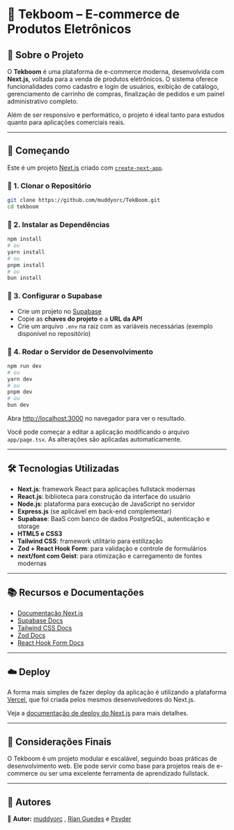 # 🛒 Tekboom – E-commerce de Produtos Eletrônicos

## 📌 Sobre o Projeto

O **Tekboom** é uma plataforma de e-commerce moderna, desenvolvida com **Next.js**, voltada para a venda de produtos eletrônicos. O sistema oferece funcionalidades como cadastro e login de usuários, exibição de catálogo, gerenciamento de carrinho de compras, finalização de pedidos e um painel administrativo completo.

Além de ser responsivo e performático, o projeto é ideal tanto para estudos quanto para aplicações comerciais reais.

---

## 🚀 Começando

Este é um projeto [Next.js](https://nextjs.org) criado com [`create-next-app`](https://nextjs.org/docs/app/api-reference/cli/create-next-app).

### 🔹 1. Clonar o Repositório

```bash
git clone https://github.com/muddyorc/TekBoom.git
cd tekboom
```

### 🔹 2. Instalar as Dependências

```bash
npm install
# ou
yarn install
# ou
pnpm install
# ou
bun install
```

### 🔹 3. Configurar o Supabase

- Crie um projeto no [Supabase](https://supabase.com/)
- Copie as **chaves do projeto** e a **URL da API**
- Crie um arquivo `.env` na raiz com as variáveis necessárias (exemplo disponível no repositório)

### 🔹 4. Rodar o Servidor de Desenvolvimento

```bash
npm run dev
# ou
yarn dev
# ou
pnpm dev
# ou
bun dev
```

Abra [http://localhost:3000](http://localhost:3000) no navegador para ver o resultado.

Você pode começar a editar a aplicação modificando o arquivo `app/page.tsx`. As alterações são aplicadas automaticamente.

---

## 🛠 Tecnologias Utilizadas

- **Next.js**: framework React para aplicações fullstack modernas  
- **React.js**: biblioteca para construção da interface do usuário  
- **Node.js**: plataforma para execução de JavaScript no servidor  
- **Express.js** (se aplicável em back-end complementar)  
- **Supabase**: BaaS com banco de dados PostgreSQL, autenticação e storage  
- **HTML5 e CSS3**  
- **Tailwind CSS**: framework utilitário para estilização  
- **Zod + React Hook Form**: para validação e controle de formulários  
- **next/font com Geist**: para otimização e carregamento de fontes modernas  

---

## 📚 Recursos e Documentações

- [Documentação Next.js](https://nextjs.org/docs)  
- [Supabase Docs](https://supabase.com/docs)  
- [Tailwind CSS Docs](https://tailwindcss.com/docs)  
- [Zod Docs](https://zod.dev/)  
- [React Hook Form Docs](https://react-hook-form.com/)  

---

## ☁️ Deploy

A forma mais simples de fazer deploy da aplicação é utilizando a plataforma [Vercel](https://vercel.com/new), que foi criada pelos mesmos desenvolvedores do Next.js.

Veja a [documentação de deploy do Next.js](https://nextjs.org/docs/app/building-your-application/deploying) para mais detalhes.

---

## 📄 Considerações Finais

O Tekboom é um projeto modular e escalável, seguindo boas práticas de desenvolvimento web. Ele pode servir como base para projetos reais de e-commerce ou ser uma excelente ferramenta de aprendizado fullstack.

---

## 👥 Autores

📌 **Autor:** [muddyorc](https://github.com/muddyorc) , [Rian Guedes](https://github.com/Rian122145) e [Psyder](https://github.com/Psyd3r) 